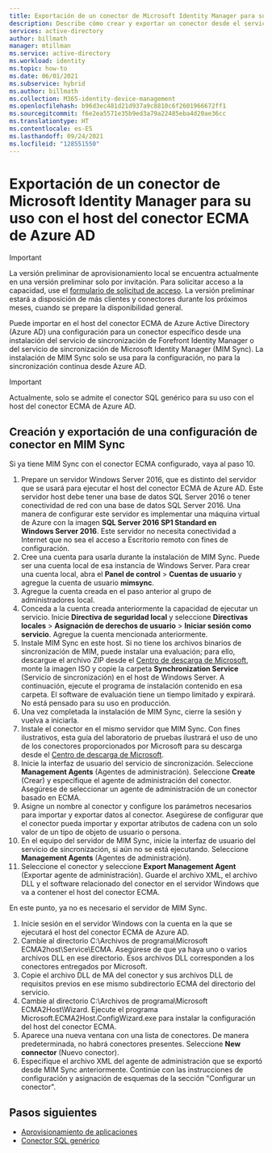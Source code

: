 ```yaml
---
title: Exportación de un conector de Microsoft Identity Manager para su uso con el host del conector ECMA de Azure AD
description: Describe cómo crear y exportar un conector desde el servicio de sincronización de MIM para su uso con el host del conector ECMA de Azure AD.
services: active-directory
author: billmath
manager: mtillman
ms.service: active-directory
ms.workload: identity
ms.topic: how-to
ms.date: 06/01/2021
ms.subservice: hybrid
ms.author: billmath
ms.collection: M365-identity-device-management
ms.openlocfilehash: b96d3ec481d21d937a9c8810c6f2601966672ff1
ms.sourcegitcommit: f6e2ea5571e35b9ed3a79a22485eba4d20ae36cc
ms.translationtype: HT
ms.contentlocale: es-ES
ms.lasthandoff: 09/24/2021
ms.locfileid: "128551550"
---
```

# <a name="export-a-microsoft-identity-manager-connector-for-use-with-the-azure-ad-ecma-connector-host"></a>Exportación de un conector de Microsoft Identity Manager para su uso con el host del conector ECMA de Azure AD

>[!IMPORTANT]
> La versión preliminar de aprovisionamiento local se encuentra actualmente en una versión preliminar solo por invitación. Para solicitar acceso a la capacidad, use el [formulario de solicitud de acceso](https://aka.ms/onpremprovisioningpublicpreviewaccess). La versión preliminar estará a disposición de más clientes y conectores durante los próximos meses, cuando se prepare la disponibilidad general.

Puede importar en el host del conector ECMA de Azure Active Directory (Azure AD) una configuración para un conector específico desde una instalación del servicio de sincronización de Forefront Identity Manager o del servicio de sincronización de Microsoft Identity Manager (MIM Sync). La instalación de MIM Sync solo se usa para la configuración, no para la sincronización continua desde Azure AD.

>[!IMPORTANT]
>Actualmente, solo se admite el conector SQL genérico para su uso con el host del conector ECMA de Azure AD.

## <a name="create-and-export-a-connector-configuration-in-mim-sync"></a>Creación y exportación de una configuración de conector en MIM Sync
Si ya tiene MIM Sync con el conector ECMA configurado, vaya al paso 10.

 1. Prepare un servidor Windows Server 2016, que es distinto del servidor que se usará para ejecutar el host del conector ECMA de Azure AD. Este servidor host debe tener una base de datos SQL Server 2016 o tener conectividad de red con una base de datos SQL Server 2016. Una manera de configurar este servidor es implementar una máquina virtual de Azure con la imagen **SQL Server 2016 SP1 Standard en Windows Server 2016**. Este servidor no necesita conectividad a Internet que no sea el acceso a Escritorio remoto con fines de configuración.
 1. Cree una cuenta para usarla durante la instalación de MIM Sync. Puede ser una cuenta local de esa instancia de Windows Server. Para crear una cuenta local, abra el **Panel de control** > **Cuentas de usuario** y agregue la cuenta de usuario **mimsync**.
 1. Agregue la cuenta creada en el paso anterior al grupo de administradores local.
 1. Conceda a la cuenta creada anteriormente la capacidad de ejecutar un servicio. Inicie **Directiva de seguridad local** y seleccione **Directivas locales** > **Asignación de derechos de usuario** > **Iniciar sesión como servicio**. Agregue la cuenta mencionada anteriormente.
 1. Instale MIM Sync en este host. Si no tiene los archivos binarios de sincronización de MIM, puede instalar una evaluación; para ello, descargue el archivo ZIP desde el [Centro de descarga de Microsoft](https://www.microsoft.com/en-us/download/details.aspx?id=48244), monte la imagen ISO y copie la carpeta **Synchronization Service** (Servicio de sincronización) en el host de Windows Server. A continuación, ejecute el programa de instalación contenido en esa carpeta. El software de evaluación tiene un tiempo limitado y expirará. No está pensado para su uso en producción.
 1. Una vez completada la instalación de MIM Sync, cierre la sesión y vuelva a iniciarla.
 1. Instale el conector en el mismo servidor que MIM Sync. Con fines ilustrativos, esta guía del laboratorio de pruebas ilustrará el uso de uno de los conectores proporcionados por Microsoft para su descarga desde el [Centro de descarga de Microsoft](https://www.microsoft.com/en-us/download/details.aspx?id=51495).
 1. Inicie la interfaz de usuario del servicio de sincronización. Seleccione **Management Agents** (Agentes de administración). Seleccione **Create** (Crear) y especifique el agente de administración del conector. Asegúrese de seleccionar un agente de administración de un conector basado en ECMA.
 1. Asigne un nombre al conector y configure los parámetros necesarios para importar y exportar datos al conector. Asegúrese de configurar que el conector pueda importar y exportar atributos de cadena con un solo valor de un tipo de objeto de usuario o persona.
 1. En el equipo del servidor de MIM Sync, inicie la interfaz de usuario del servicio de sincronización, si aún no se está ejecutando. Seleccione **Management Agents** (Agentes de administración).
 1. Seleccione el conector y seleccione **Export Management Agent** (Exportar agente de administración). Guarde el archivo XML, el archivo DLL y el software relacionado del conector en el servidor Windows que va a contener el host del conector ECMA.

En este punto, ya no es necesario el servidor de MIM Sync.

 1. Inicie sesión en el servidor Windows con la cuenta en la que se ejecutará el host del conector ECMA de Azure AD.
 1. Cambie al directorio C:\Archivos de programa\Microsoft ECMA2host\Service\ECMA. Asegúrese de que ya haya uno o varios archivos DLL en ese directorio. Esos archivos DLL corresponden a los conectores entregados por Microsoft.
 1. Copie el archivo DLL de MA del conector y sus archivos DLL de requisitos previos en ese mismo subdirectorio ECMA del directorio del servicio.
 1. Cambie al directorio C:\Archivos de programa\Microsoft ECMA2Host\Wizard. Ejecute el programa Microsoft.ECMA2Host.ConfigWizard.exe para instalar la configuración del host del conector ECMA.
 1. Aparece una nueva ventana con una lista de conectores. De manera predeterminada, no habrá conectores presentes. Seleccione **New connector** (Nuevo conector).
 1. Especifique el archivo XML del agente de administración que se exportó desde MIM Sync anteriormente. Continúe con las instrucciones de configuración y asignación de esquemas de la sección "Configurar un conector".

## <a name="next-steps"></a>Pasos siguientes

- [Aprovisionamiento de aplicaciones](user-provisioning.md)
- [Conector SQL genérico](on-premises-sql-connector-configure.md)
